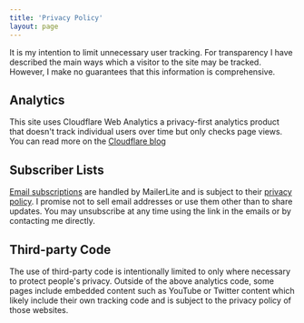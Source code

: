 ```yaml
---
title: 'Privacy Policy'
layout: page
---
```


It is my intention to limit unnecessary user tracking. For transparency I have described the main ways which a visitor to the site may be tracked. However, I make no guarantees that this information is comprehensive.

## Analytics

This site uses Cloudflare Web Analytics a privacy-first analytics product that doesn't track individual users over time but only checks page views. You can read more on the [Cloudflare blog](https://blog.cloudflare.com/privacy-first-web-analytics/)

## Subscriber Lists

[Email subscriptions](/subscribe) are handled by MailerLite and is subject to their [privacy policy](https://www.mailerlite.com/legal/privacy-policy). I promise not to sell email addresses or use them other than to share updates. You may unsubscribe at any time using the link in the emails or by contacting me directly.
## Third-party Code

The use of third-party code is intentionally limited to only where necessary to protect people's privacy. Outside of the above analytics code, some pages include embedded content such as YouTube or Twitter content which likely include their own tracking code and is subject to the privacy policy of those websites.
